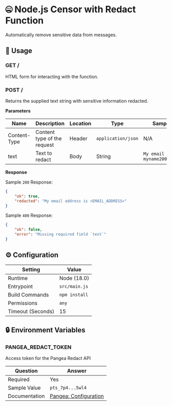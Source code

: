 # 🤐 Node.js Censor with Redact Function

Automatically remove sensitive data from messages.

## 🧰 Usage

### GET /

HTML form for interacting with the function.

### POST /

Returns the supplied text string with sensitive information redacted.

**Parameters**

| Name         | Description                 | Location | Type               | Sample Value                                 |
| ------------ | --------------------------- | -------- | ------------------ | -------------------------------------------- |
| Content-Type | Content type of the request | Header   | `application/json` | N/A                                          |
| text         | Text to redact              | Body     | String             | `My email address is myname2000@gmail.com`   |

**Response**

Sample `200` Response:

```json
{
    "ok": true,
    "redacted": "My email address is <EMAIL_ADDRESS>"
}
```

Sample `400` Response:

```json
{
    "ok": false,
    "error": "Missing required field `text`"
}

```

## ⚙️ Configuration

| Setting           | Value         |
| ----------------- | ------------- |
| Runtime           | Node (18.0)   |
| Entrypoint        | `src/main.js` |
| Build Commands    | `npm install` |
| Permissions       | `any`         |
| Timeout (Seconds) | 15            |

## 🔒 Environment Variables

### PANGEA_REDACT_TOKEN

Access token for the Pangea Redact API

| Question      | Answer                                                                                  |
| ------------- | --------------------------------------------------------------------------------------- |
| Required      | Yes                                                                                     |
| Sample Value  | `pts_7p4...5wl4`                                                                        |
| Documentation | [Pangea: Configuration](https://pangea.cloud/docs/redact/getting-started/configuration) |
